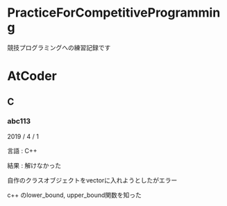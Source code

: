 # PracticeForCompetitiveProgramming
競技プログラミングへの練習記録です

# AtCoder
## C
### abc113
  2019 / 4 / 1

  言語 : C++

  結果 : 解けなかった

  自作のクラスオブジェクトをvectorに入れようとしたがエラー

  c++ のlower_bound, upper_bound関数を知った
